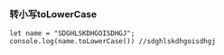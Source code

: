### 转小写toLowerCase

	let name = "SDGHLSKDHGOISDHGJ";
	console.log(name.toLowerCase()) //sdghlskdhgoisdhgj